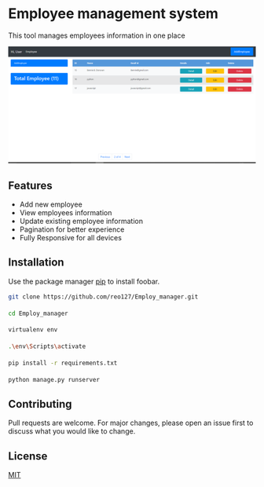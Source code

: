 
# Employee management system

This tool manages employees information in one place

![interface](./screenshots/Interface.PNG)

## Features
* Add new employee 
* View employees information
* Update existing employee information
* Pagination for better experience
* Fully Responsive for all devices 

## Installation

Use the package manager [pip](https://pip.pypa.io/en/stable/) to install foobar.

```bash
git clone https://github.com/reo127/Employ_manager.git

cd Employ_manager

virtualenv env

.\env\Scripts\activate  

pip install -r requirements.txt

python manage.py runserver
```


## Contributing
Pull requests are welcome. For major changes, please open an issue first to discuss what you would like to change.



## License
[MIT](https://choosealicense.com/licenses/mit/)